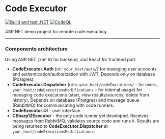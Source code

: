 # Code Executor

[![Build and test .NET](https://github.com/IliaTrofimov/CodeExecutor/actions/workflows/build-and-test.yml/badge.svg?branch=main)](https://github.com/IliaTrofimov/CodeExecutor/actions/workflows/build-and-test.yml) [![CodeQL](https://github.com/IliaTrofimov/CodeExecutor/actions/workflows/github-code-scanning/codeql/badge.svg)](https://github.com/IliaTrofimov/CodeExecutor/actions/workflows/github-code-scanning/codeql)

ASP.NET demo project for remote code executing.

---

### Components architecture
Using ASP.NET (.net 8) for backend, and React for frontend part.
* **CodeExecutor.Auth** (url: `your_host/auth/`) for managing user accounts and authentication/authorization with JWT. Depends only on database (Postgres).
* **CodeExecutor.Dispatcher** (urls: `your_host/codeExecutions/` - for users, `your_host/codeExecutionsModification/` - for internal usage) for managing code executions (start, view results/sources, delete from history). Depends on database (Postgres) and message queue (RabbitMQ) for communicating with code runners.
* **CodeExecutor.UI** - user interface.
* **CSharp12Executor** - the only code runner yet developed. Receives messages from RabbitMQ, validates source code and runs it. Results are being returned to **CodeExecutor.Dispatcher** at `your_host/codeExecutionsModification/`.